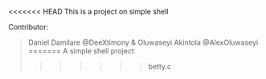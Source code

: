 <<<<<<< HEAD
This is a project on simple shell

Contributor:
> Daniel Damilare @DeeXtimony &
> Oluwaseyi Akintola @AlexOluwaseyi
=======
A simple shell project
>>>>>>> betty.c

